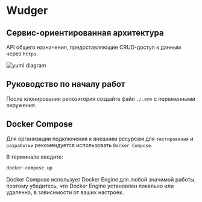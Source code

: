 # Wudger

## Сервис-ориентированная архитектура

API общего назначения, предоставляющие CRUD-доступ к данным через `https`.

![yuml diagram](http://yuml.me/diagram/scruffy;dir:LR/class/[Nginx]<->[Web{bg:yellowgreen}],[Nginx]<->[Ftp],[Web]<->[Database],[Web]<->[Dth{bg:lightsteelblue}],[Web]<->[Ftp],[Aggregator{bg:rosybrown}]<->[Database])

## Руководство по началу работ

После клонирования репозитория создайте файл `./.env` с переменными окружения.

<!-- | Имя | Описание |
|-----|----------|
| `Database_URL` | Параметры установки соединения с базой данных `Database` |
| `Database_ROOT_USERNAME` | Создает нового пользователя и получает роль `root` |
| `Database_ROOT_PASSWORD` | Уставливает пароль `root` пользователя | -->

## Docker Compose

Для организации подключения к внешним ресурсам для `тестирования` и` разработки` рекомендуется использовать `Docker Compose`.

В терминале введите:

```bash
docker-compose up
```

Docker Compose использует Docker Engine для любой значимой работы, поэтому убедитесь, что Docker Engine установлен локально или удаленно, в зависимости от ваших настроек.
